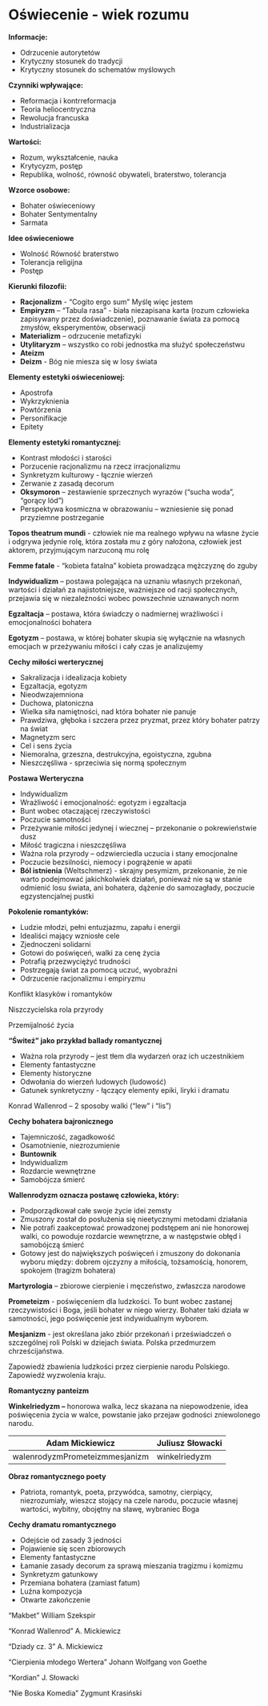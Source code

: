 # Oświecenie - wiek rozumu

**Informacje:**

  * Odrzucenie autorytetów
  * Krytyczny stosunek do tradycji
  * Krytyczny stosunek do schematów myślowych

**Czynniki wpływające:**

  * Reformacja i kontrreformacja
  * Teoria heliocentryczna
  * Rewolucja francuska
  * Industrializacja

**Wartości:**

  * Rozum, wykształcenie, nauka
  * Krytycyzm, postęp
  * Republika, wolność, równość obywateli, braterstwo, tolerancja

**Wzorce osobowe:**

  * Bohater oświeceniowy
  * Bohater Sentymentalny
  * Sarmata

**Idee oświeceniowe**

  * Wolność Równość braterstwo
  * Tolerancja religijna
  * Postęp

**Kierunki filozofii:**

  * **Racjonalizm** \- “Cogito ergo sum” Myślę więc jestem
  * **Empiryzm** – “Tabula rasa” - biała niezapisana karta (rozum człowieka zapisywany przez doświadczenie), poznawanie świata za pomocą zmysłów, eksperymentów, obserwacji
  * **Materializm** – odrzucenie metafizyki
  * **Utylitaryzm** – wszystko co robi jednostka ma służyć społeczeństwu
  * **Ateizm**
  * **Deizm** \- Bóg nie miesza się w losy świata

**Elementy estetyki oświeceniowej:**

  * Apostrofa
  * Wykrzyknienia
  * Powtórzenia
  * Personifikacje
  * Epitety

**Elementy estetyki romantycznej:**

  * Kontrast młodości i starości
  * Porzucenie racjonalizmu na rzecz irracjonalizmu
  * Synkretyzm kulturowy - łącznie wierzeń
  * Zerwanie z zasadą decorum
  * **Oksymoron** – zestawienie sprzecznych wyrazów (“sucha woda”, “gorący lód”)
  * Perspektywa kosmiczna w obrazowaniu – wzniesienie się ponad przyziemne postrzeganie

**Topos theatrum mundi** \- człowiek nie ma realnego wpływu na własne życie i
odgrywa jedynie rolę, która została mu z góry nałożona, człowiek jest aktorem,
przyjmującym narzuconą mu rolę

**Femme fatale** \- “kobieta fatalna” kobieta prowadząca mężczyznę do zguby

**Indywidualizm** – postawa polegająca na uznaniu własnych przekonań, wartości
i działań za najistotniejsze, ważniejsze od racji społecznych, przejawia się w
niezależności wobec powszechnie uznawanych norm

**Egzaltacja** – postawa, która świadczy o nadmiernej wrażliwości i
emocjonalności bohatera

**Egotyzm** – postawa, w której bohater skupia się wyłącznie na własnych
emocjach w przeżywaniu miłości i cały czas je analizujemy

**Cechy miłości werterycznej**

  * Sakralizacja i idealizacja kobiety
  * Egzaltacja, egotyzm
  * Nieodwzajemniona
  * Duchowa, platoniczna
  * Wielka siła namiętności, nad która bohater nie panuje
  * Prawdziwa, głęboka i szczera przez pryzmat, przez który bohater patrzy na świat
  * Magnetyzm serc
  * Cel i sens życia
  * Niemoralna, grzeszna, destrukcyjna, egoistyczna, zgubna
  * Nieszczęśliwa - sprzeciwia się normą społecznym

**Postawa Werteryczna**

  * Indywidualizm
  * Wrażliwość i emocjonalność: egotyzm i egzaltacja
  * Bunt wobec otaczającej rzeczywistości
  * Poczucie samotności
  * Przeżywanie miłości jedynej i wiecznej – przekonanie o pokrewieństwie dusz
  * Miłość tragiczna i nieszczęśliwa 
  * Ważna rola przyrody – odzwierciedla uczucia i stany emocjonalne
  * Poczucie bezsilności, niemocy i pogrążenie w apatii
  * **Ból istnienia** (Weltschmerz) - skrajny pesymizm, przekonanie, że nie warto podejmować jakichkolwiek działań, ponieważ nie są w stanie odmienić losu świata, ani bohatera, dążenie do samozagłady, poczucie egzystencjalnej pustki

**Pokolenie romantyków:**

  * Ludzie młodzi, pełni entuzjazmu, zapału i energii
  * Idealiści mający wzniosłe cele
  * Zjednoczeni solidarni
  * Gotowi do poświęceń, walki za cenę życia
  * Potrafią przezwyciężyć trudności
  * Postrzegają świat za pomocą uczuć, wyobraźni
  * Odrzucenie racjonalizmu i empiryzmu

Konflikt klasyków i romantyków

Niszczycielska rola przyrody

Przemijalność życia

**“Świteź” jako przykład ballady romantycznej**

  * Ważna rola przyrody – jest tłem dla wydarzeń oraz ich uczestnikiem
  * Elementy fantastyczne
  * Elementy historyczne
  * Odwołania do wierzeń ludowych (ludowość)
  * Gatunek synkretyczny - łączący elementy epiki, liryki i dramatu

Konrad Wallenrod – 2 sposoby walki (“lew” i “lis”)

**Cechy bohatera bajronicznego**

  * Tajemniczość, zagadkowość
  * Osamotnienie, niezrozumienie
  * **Buntownik**
  * Indywidualizm
  * Rozdarcie wewnętrzne
  * Samobójcza śmierć

**Wallenrodyzm oznacza postawę człowieka, który:**

  * Podporządkował całe swoje życie idei zemsty
  * Zmuszony został do posłużenia się nieetycznymi metodami działania
  * Nie potrafi zaakceptować prowadzonej podstępem ani nie honorowej walki, co powoduje rozdarcie wewnętrzne, a w następstwie obłęd i samobójczą śmierć
  * Gotowy jest do największych poświęceń i zmuszony do dokonania wyboru między: dobrem ojczyzny a miłością, tożsamością, honorem, spokojem (tragizm bohatera)

**Martyrologia** – zbiorowe cierpienie i męczeństwo, zwłaszcza narodowe

**Prometeizm** \- poświęceniem dla ludzkości. To bunt wobec zastanej
rzeczywistości i Boga, jeśli bohater w niego wierzy. Bohater taki działa w
samotności, jego poświęcenie jest indywidualnym wyborem.

**Mesjanizm** \- jest określana jako zbiór przekonań i przeświadczeń o
szczególnej roli Polski w dziejach świata. Polska przedmurzem chrześcijaństwa.

Zapowiedź zbawienia ludzkości przez cierpienie narodu Polskiego. Zapowiedź
wyzwolenia kraju.

**Romantyczny panteizm**

**Winkelriedyzm –** honorowa walka, lecz skazana na niepowodzenie, idea
poświęcenia życia w walce, powstanie jako przejaw godności zniewolonego
narodu.

**Adam Mickiewicz**| **Juliusz Słowacki**  
---|---  
walenrodyzmPrometeizmmesjanizm| winkelriedyzm  
  
**Obraz romantycznego poety**

  * Patriota, romantyk, poeta, przywódca, samotny, cierpiący, niezrozumiały, wieszcz stojący na czele narodu, poczucie własnej wartości, wybitny, obojętny na sławę, wybraniec Boga

**Cechy dramatu romantycznego**

  * Odejście od zasady 3 jedności
  * Pojawienie się scen zbiorowych
  * Elementy fantastyczne
  * Łamanie zasady decorum za sprawą mieszania tragizmu i komizmu
  * Synkretyzm gatunkowy
  * Przemiana bohatera (zamiast fatum)
  * Luźna kompozycja
  * Otwarte zakończenie

“Makbet” William Szekspir

“Konrad Wallenrod” A. Mickiewicz

“Dziady cz. 3” A. Mickiewicz

“Cierpienia młodego Wertera” Johann Wolfgang von Goethe

“Kordian” J. Słowacki

“Nie Boska Komedia” Zygmunt Krasiński

